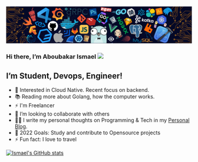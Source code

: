 ![](header_.png)

### Hi there, I’m Aboubakar Ismael <img src="https://raw.githubusercontent.com/MartinHeinz/MartinHeinz/master/wave.gif" width="30px">
## I’m Student, Devops, Engineer!
- 🔭 Interested in Cloud Native. Recent focus on backend.
- 📚 Reading more about Golang, how the computer works.
- ⚡ I'm Freelancer
- 👯 I’m looking to collaborate with others
- ✍🏻 I write my personal thoughts on Programming & Tech in my [Personal Blog](https://aboubakarismael16.netlify.app/).
- 🥅 2022 Goals: Study and contribute to Opensource projects
- ⚡ Fun fact: I love to travel

[![Ismael's GitHub stats](https://github-readme-stats.vercel.app/api?username=aboubakarismael16&theme=react&show_icons=false)](https://github.com/aboubakarismael16)
